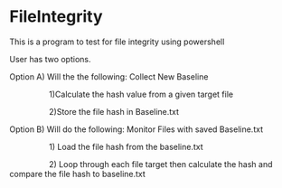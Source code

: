 # FileIntegrity
This is a program to test for file integrity using powershell

User has two options.

Option A) Will the the following: Collect New Baseline

     1)Calculate the hash value from a given target file
     
     2)Store the file hash in Baseline.txt
     
Option B) Will do the following: Monitor Files with saved Baseline.txt

     1) Load the file hash from the baseline.txt
     
     2) Loop through each file target then calculate the hash and compare the file hash to baseline.txt
